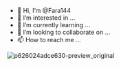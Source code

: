 - 👋 Hi, I’m @Fara144
- 👀 I’m interested in ...
- 🌱 I’m currently learning ...
- 💞️ I’m looking to collaborate on ...
- 📫 How to reach me ...

<!---
Fara144/Fara144 is a ✨ special ✨ repository because its `README.md` (this file) appears on your GitHub profile.
You can click the Preview link to take a look at your changes.
--->
![p626024adce630-preview_original](https://github.com/Fara144/Fara144/assets/136158163/089d0dca-532e-41d6-b7e5-5296b111ac48)
